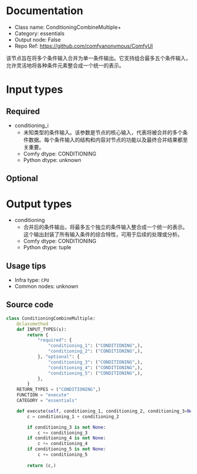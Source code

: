 
# Documentation
- Class name: ConditioningCombineMultiple+
- Category: essentials
- Output node: False
- Repo Ref: https://github.com/comfyanonymous/ComfyUI

该节点旨在将多个条件输入合并为单一条件输出。它支持组合最多五个条件输入，允许灵活地将各种条件元素整合成一个统一的表示。

# Input types
## Required
- conditioning_i
    - 未知类型的条件输入。该参数是节点的核心输入，代表将被合并的多个条件数据。每个条件输入的结构和内容对节点的功能以及最终合并结果都至关重要。
    - Comfy dtype: CONDITIONING
    - Python dtype: unknown

## Optional

# Output types
- conditioning
    - 合并后的条件输出，将最多五个独立的条件输入整合成一个统一的表示。这个输出封装了所有输入条件的综合特性，可用于后续的处理或分析。
    - Comfy dtype: CONDITIONING
    - Python dtype: tuple


## Usage tips
- Infra type: `CPU`
- Common nodes: unknown


## Source code
```python
class ConditioningCombineMultiple:
    @classmethod
    def INPUT_TYPES(s):
        return {
            "required": {
                "conditioning_1": ("CONDITIONING",),
                "conditioning_2": ("CONDITIONING",),
            }, "optional": {
                "conditioning_3": ("CONDITIONING",),
                "conditioning_4": ("CONDITIONING",),
                "conditioning_5": ("CONDITIONING",),
            },
        }
    RETURN_TYPES = ("CONDITIONING",)
    FUNCTION = "execute"
    CATEGORY = "essentials"

    def execute(self, conditioning_1, conditioning_2, conditioning_3=None, conditioning_4=None, conditioning_5=None):
        c = conditioning_1 + conditioning_2

        if conditioning_3 is not None:
            c += conditioning_3
        if conditioning_4 is not None:
            c += conditioning_4
        if conditioning_5 is not None:
            c += conditioning_5
        
        return (c,)

```
